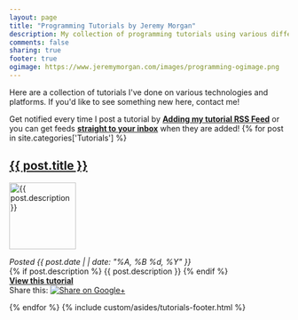 ```yaml
---
layout: page
title: "Programming Tutorials by Jeremy Morgan"
description: My collection of programming tutorials using various different languages and operating systems. 100% free.
comments: false
sharing: true
footer: true
ogimage: https://www.jeremymorgan.com/images/programming-ogimage.png
---
```

<p>Here are a collection of tutorials I've done on various technologies and platforms. If you'd like to see something new here, contact me!</p>
<p>Get notified every time I post a tutorial by <a href="http://feeds.feedburner.com/JeremyMorganTutorials"><strong>Adding my tutorial RSS Feed</strong></a> or you can get feeds <a href="http://feedburner.google.com/fb/a/mailverify?uri=JeremyMorganTutorials&loc=en_US" rel="nofollow"><strong>straight to your inbox</strong></a> when they are added!</a>
{% for post in site.categories['Tutorials'] %}

<article>
<h2><a href="{{ post.url }}">{{ post.title }}</a></h2><a href="{{ post.url }}"><img src="{{ post.ogimage }}" alt="{{ post.description }}" height="120" width="120" class="right"/></a>

<em>Posted {{ post.date | | date: "%A, %B %d, %Y" }} </em><br />{% if post.description %} {{ post.description }} {% endif %}
<br />
<strong><a href="{{ post.url }}">View this tutorial</a></strong><br />
Share this: <a href="https://plus.google.com/share?url=http://www.jeremymorgan.com{{ post.url }}" onclick="javascript:window.open(this.href,'', 'menubar=no,toolbar=no,resizable=yes,scrollbars=yes,height=600,width=600');return false;"><img src="https://www.gstatic.com/images/icons/gplus-16.png" alt="Share on Google+" /></a>
</article>

{% endfor %}
{% include custom/asides/tutorials-footer.html %}